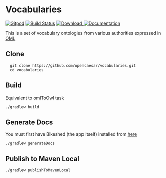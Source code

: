 # Vocabularies

[![Gitpod](https://img.shields.io/badge/gitpod-open-blue?logo=gitpod)](https://gitpod.io/#https://github.com/opencaesar/vocabularies) 
[![Build Status](https://travis-ci.org/opencaesar/vocabularies.svg?branch=master)](https://travis-ci.org/opencaesar/vocabularies)
[ ![Download](https://api.bintray.com/packages/opencaesar/ontologies/vocabularies/images/download.svg) ](https://bintray.com/opencaesar/ontologies/vocabularies/_latestVersion)
[![Documentation](https://img.shields.io/badge/Documentation-HTML-orange)](https://opencaesar.github.io/vocabularies/) 

This is a set of vocabulary ontologies from various authorities expressed in [OML](https://github.com/opencaesar/oml)

## Clone
```
  git clone https://github.com/opencaesar/vocabularies.git
  cd vocabularies
```

## Build
Equivalent to omlToOwl task
```
./gradlew build
```

## Generate Docs
You must first have Bikeshed (the app itself) installed from [here](https://tabatkins.github.io/bikeshed/#install-final)
```
./gradlew generateDocs
```

## Publish to Maven Local
```
./gradlew publishToMavenLocal
```
